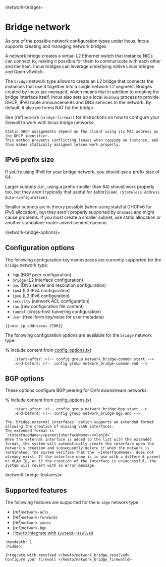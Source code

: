 (network-bridge)=
# Bridge network

As one of the possible network configuration types under Incus, Incus supports creating and managing network bridges.
<!-- Include start bridge intro -->
A network bridge creates a virtual L2 Ethernet switch that instance NICs can connect to, making it possible for them to communicate with each other and the host.
Incus bridges can leverage underlying native Linux bridges and Open vSwitch.
<!-- Include end bridge intro -->

The `bridge` network type allows to create an L2 bridge that connects the instances that use it together into a single network L2 segment.
Bridges created by Incus are managed, which means that in addition to creating the bridge interface itself, Incus also sets up a local `dnsmasq` process to provide DHCP, IPv6 route announcements and DNS services to the network.
By default, it also performs NAT for the bridge.

See {ref}`network-bridge-firewall` for instructions on how to configure your firewall to work with Incus bridge networks.

<!-- Include start MAC identifier note -->

```{note}
Static DHCP assignments depend on the client using its MAC address as the DHCP identifier.
This method prevents conflicting leases when copying an instance, and thus makes statically assigned leases work properly.
```

<!-- Include end MAC identifier note -->

## IPv6 prefix size

If you're using IPv6 for your bridge network, you should use a prefix size of 64.

Larger subnets (i.e., using a prefix smaller than 64) should work properly too, but they aren't typically that useful for {abbr}`SLAAC (Stateless Address Auto-configuration)`.

Smaller subnets are in theory possible (when using stateful DHCPv6 for IPv6 allocation), but they aren't properly supported by `dnsmasq` and might cause problems.
If you must create a smaller subnet, use static allocation or another standalone router advertisement daemon.

(network-bridge-options)=
## Configuration options

The following configuration key namespaces are currently supported for the `bridge` network type:

- `bgp` (BGP peer configuration)
- `bridge` (L2 interface configuration)
- `dns` (DNS server and resolution configuration)
- `ipv4` (L3 IPv4 configuration)
- `ipv6` (L3 IPv6 configuration)
- `security` (network ACL configuration)
- `raw` (raw configuration file content)
- `tunnel` (cross-host tunneling configuration)
- `user` (free-form key/value for user metadata)

```{note}
{{note_ip_addresses_CIDR}}
```

The following configuration options are available for the `bridge` network type:

% Include content from [config_options.txt](../config_options.txt)
```{include} ../config_options.txt
    :start-after: <!-- config group network_bridge-common start -->
    :end-before: <!-- config group network_bridge-common end -->
```

## BGP options

These options configure BGP peering for OVN downstream networks:

% Include content from [config_options.txt](../config_options.txt)
```{include} ../config_options.txt
    :start-after: <!-- config group network_bridge-bgp start -->
    :end-before: <!-- config group network_bridge-bgp end -->
```

```{note}
The `bridge.external_interfaces` option supports an extended format allowing the creation of missing VLAN interfaces.
The extended format is `<interfaceName>/<parentInterfaceName>/<vlanId>`.
When the external interface is added to the list with the extended format, the system will automatically create the interface upon the network's creation and subsequently delete it when the network is terminated. The system verifies that the `<interfaceName>` does not already exist. If the interface name is in use with a different parent or VLAN ID, or if the creation of the interface is unsuccessful, the system will revert with an error message.
```

(network-bridge-features)=
## Supported features

The following features are supported for the `bridge` network type:

- {ref}`network-acls`
- {ref}`network-forwards`
- {ref}`network-zones`
- {ref}`network-bgp`
- [How to integrate with `systemd-resolved`](network-bridge-resolved)

```{toctree}
:maxdepth: 1
:hidden:

Integrate with resolved </howto/network_bridge_resolved>
Configure your firewall </howto/network_bridge_firewalld>
```
